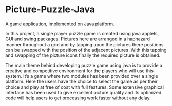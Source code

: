 # Picture-Puzzle-Java
A game application, implemented on Java platform.

In this project, a single player puzzle game is created using java applets, GUI and swing packages. Pictures here are arranged in a haphazard manner throughout a grid and by tapping upon the pictures there positions can be swapped with the position of the adjacent pictures .With this tapping and swapping of the picture icons finally the required picture is obtained.

The main theme behind developing puzzle game using java is to provide a creative and competitive environment for the players who will use this system. It’s a game where two modules has been provided over a single platform. Here the users have the choice to select the game as per their choice and play at free of cost with full features. Some extensive graphical interface has been used to give excellent picture quality and its optimized code will help users to get processing work faster without any delay.
